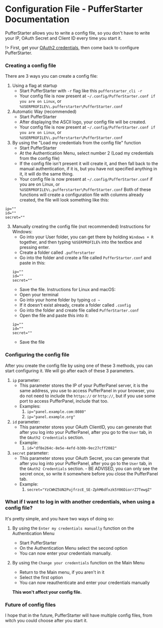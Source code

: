 # Configuration File - PufferStarter Documentation
PufferStarter allows you to write a config file, so you don't have to write your IP, OAuth Secret and Client ID every time you start it. 

!> First, get your [OAuth2 credentials](../Configuration/getcreds.md), then come back to configure PufferStarter.

### Creating a config file
There are 3 ways you can create a config file:
1) Using a flag at startup
   - Start PufferStarter with `-r` flag like this `pufferstarter_cli -r`
   - Your config file is now present at `~/.config/PufferStarter.conf if you are on Linux`, or `%USERPROFILE%\.pufferstarter\PufferStarter.conf`
2) Automatic Way (recommended)
   - Start PufferStarter
   - After displaying the ASCII logo, your config file will be created.
   - Your config file is now present at `~/.config/PufferStarter.conf if you are on Linux`, or `%USERPROFILE%\.pufferstarter\PufferStarter.conf`
3) By using the "Load my credentials from the config file" function
   - Start PufferStarter
   - At the Authentication Menu, select number 2 (Load my credentials from the config file)
   - If the config file isn't present it will create it, and then fall back to the manual authentication, if it is, but you have not specified anything in it, it will do the same thing.
   - Your config file is now present at `~/.config/PufferStarter.conf` if you are on Linux, or `%USERPROFILE%\.pufferstarter\PufferStarter.conf`
Both of these functions will create a configuration file with columns already created, the file will look something like this:
```
ip=""
id=""
secret=""
```
3) Manually creating the config file (not recommended)
Instructions for Windows:
   - Go into your User folder, you can get there by holding `Windows + R` together, and then typing `%USERPROFILE%` into the textbox and pressing enter.
   - Create a folder called `.pufferstarter` 
   - Go into the folder and create a file called `PufferStarter.conf` and paste in this:
   ```
   ip=""
   id=""
   secret=""
   ```
   - Save the file.
Instructions for Linux and macOS:
   - Open your terminal
   - Go into your home folder by typing `cd ~`
   - If it doesn't exist already, create a folder called `.config`
   - Go into the folder and create file called `PufferStarter.conf`
   - Open the file and paste this into it:
   ```
   ip=""
   id=""
   secret=""
   ```
   - Save the file

### Configuring the config file
After you create the config file by using one of these 3 methods, you can start configuring it. We will go after each of these 3 parameters.
1) `ip` parameter:
   - This parameter stores the IP of your PufferPanel server, it is the same address, you use to access PufferPanel in your browser, you do not need to include the `https://` or `http://`, but if you use some port to access PufferPanel, include that too.
   - Examples:
     1) `ip="panel.example.com:8080"`
     2) `ip="panel.example.org"`
2) `id` parameter:
   - This parameter stores your OAuth ClientID, you can generate that after you log into your PufferPanel, after you go to the `User` tab, in the `OAuth2 Credentials` section.
   - Example:
     1) `id="df8e264c-8e5e-4efd-b30b-9ec27cff2082"`
3) `secret` parameter:
   - This parameter stores your OAuth Secret, you can generate that after you log into your PufferPanel, after you go to the `User` tab, in the `OAuth2 Credentials` section. - BE ADVISED, you can only see the secret once, so write it somewhere before you close the PufferPanel tab.
   - Example:
     1) `secret="YzCWHZ5UN2PujfrzcE_SE-ZphM6dfxzk5Y06DiorrZ7TewgZ"` 

### What if I want to log in with another credentials, when using a config file?
It's pretty simple, and you have two ways of doing so:
1) By using the `Enter my credentials manually` function on the Authentication Menu
   - Start PufferStarter
   - On the Authentication Menu select the second option
   - You can now enter your credentials manually.
2) By using the `Change your credentials` function on the Main Menu
   - Return to the Main menu, if you aren't in it
   - Select the first option
   - You can now reauthenticate and enter your credentials manually

   ****This won't affect your config file.****

### Future of config files
I hope that in the future, PufferStarter will have multiple config files, from witch you could choose after you start it. 



